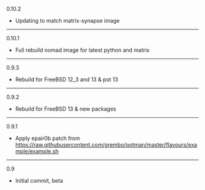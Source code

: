0.10.2

* Updating to match matrix-synapse image

---

0.10.1

* Full rebuild nomad image for latest python and matrix

---

0.9.3

* Rebuild for FreeBSD 12_3 and 13 & pot 13

---

0.9.2

* Rebuild for FreeBSD 13 & new packages

---

0.9.1

* Apply epair0b patch from https://raw.githubusercontent.com/grembo/potman/master/flavours/example/example.sh

---

0.9

* Initial commit, beta
